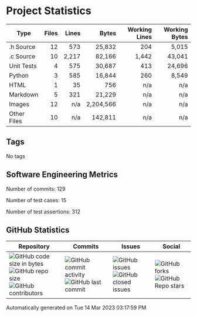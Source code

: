 Project Statistics
==================

| Type | Files | Lines | Bytes | Working Lines | Working Bytes |
|------|------:|------:|------:|--------------:|--------------:|
|.h Source|12|573|25,832|204|5,015|
|.c Source|10|2,217|82,166|1,442|43,041|
|Unit Tests|4|575|30,687|413|24,696|
|Python|3|585|16,844|260|8,549|
|HTML|1|35|756|n/a|n/a|
|Markdown|5|321|21,229|n/a|n/a|
|Images|12|n/a|2,204,566|n/a|n/a|
|Other	Files|10|n/a|142,811|n/a|n/a|

## Tags
No tags

## Software Engineering Metrics

Number of commits:  129

Number of test cases:  15

Number of test assertions:  312

## GitHub Statistics
| Repository                           | Commits                   | Issues                  | Social                    |
|--------------------------------------|---------------------------|-------------------------|---------------------------|
| ![GitHub code size	in	bytes](https://img.shields.io/github/languages/code-size/marknelsonengineer-sp23/sre_lab4_memscan?style=social) <br/> ![GitHub repo size](https://img.shields.io/github/repo-size/marknelsonengineer-sp23/sre_lab4_memscan?style=social) <br/> ![GitHub contributors](https://img.shields.io/github/contributors/marknelsonengineer-sp23/sre_lab4_memscan?style=social) | ![GitHub commit activity](https://img.shields.io/github/commit-activity/w/marknelsonengineer-sp23/sre_lab4_memscan?style=social) <br/> ![GitHub last	commit](https://img.shields.io/github/last-commit/marknelsonengineer-sp23/sre_lab4_memscan?style=social) | ![GitHub	issues](https://img.shields.io/github/issues-raw/marknelsonengineer-sp23/sre_lab4_memscan?style=social) <br/> ![GitHub	closed issues](https://img.shields.io/github/issues-closed-raw/marknelsonengineer-sp23/sre_lab4_memscan?style=social) | ![GitHub forks](https://img.shields.io/github/forks/marknelsonengineer-sp23/sre_lab4_memscan?style=social) <br/> ![GitHub Repo	stars](https://img.shields.io/github/stars/marknelsonengineer-sp23/sre_lab4_memscan?style=social) |

Automatically generated on Tue 14 Mar 2023 03:17:59 PM 
